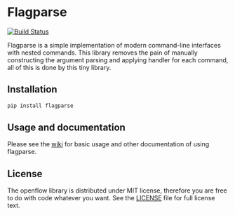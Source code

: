 # Flagparse

[![Build Status][BuildStatus]](https://travis-ci.org/ybubnov/flagparse)


Flagparse is a simple implementation of modern command-line interfaces with
nested commands. This library removes the pain of manually constructing the
argument parsing and applying handler for each command, all of this is done
by this tiny library.

## Installation

```sh
pip install flagparse
```

## Usage and documentation

Please see the [wiki][Wiki] for basic usage and other documentation of using
flagparse.

## License

The openflow library is distributed under MIT license, therefore you are free
to do with code whatever you want. See the [LICENSE](LICENSE) file for full
license text.

[BuildStatus]: https://travis-ci.org/ybubnov/flagparse.svg?branch=master
[Wiki]: https://github.com/ybubnov/flagparse/wiki
